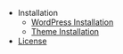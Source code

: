 - Installation
  - [WordPress Installation](wordpress-installation.md)
  - [Theme Installation](install-conj-wordpress-theme.md)
- [License](conj-wordpress-theme-license.md)
